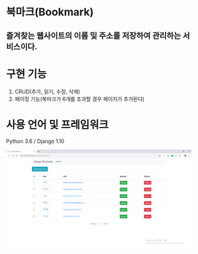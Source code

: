 북마크(Bookmark)
=
즐겨찾는 웹사이트의 이름 및 주소를 저장하여 관리하는 서비스이다.
-

구현 기능
=
1. CRUD(추가, 읽기, 수정, 삭제)
2. 페이징 기능(북마크가 6개를 초과할 경우 페이지가 추가된다)

사용 언어 및 프레임워크
=
Python 3.6 / Django 1.10

![북마크](./북마크.PNG)
